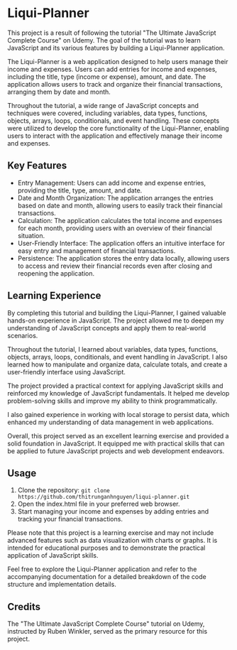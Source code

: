 # Liqui-Planner

This project is a result of following the tutorial "The Ultimate JavaScript Complete Course" on Udemy. The goal of the tutorial was to learn JavaScript and its various features by building a Liqui-Planner application.

The Liqui-Planner is a web application designed to help users manage their income and expenses. Users can add entries for income and expenses, including the title, type (income or expense), amount, and date. The application allows users to track and organize their financial transactions, arranging them by date and month.

Throughout the tutorial, a wide range of JavaScript concepts and techniques were covered, including variables, data types, functions, objects, arrays, loops, conditionals, and event handling. These concepts were utilized to develop the core functionality of the Liqui-Planner, enabling users to interact with the application and effectively manage their income and expenses.

## Key Features

- Entry Management: Users can add income and expense entries, providing the title, type, amount, and date.
- Date and Month Organization: The application arranges the entries based on date and month, allowing users to easily track their financial transactions.
- Calculation: The application calculates the total income and expenses for each month, providing users with an overview of their financial situation.
- User-Friendly Interface: The application offers an intuitive interface for easy entry and management of financial transactions.
- Persistence: The application stores the entry data locally, allowing users to access and review their financial records even after closing and reopening the application.

## Learning Experience

By completing this tutorial and building the Liqui-Planner, I gained valuable hands-on experience in JavaScript. The project allowed me to deepen my understanding of JavaScript concepts and apply them to real-world scenarios.

Throughout the tutorial, I learned about variables, data types, functions, objects, arrays, loops, conditionals, and event handling in JavaScript. I also learned how to manipulate and organize data, calculate totals, and create a user-friendly interface using JavaScript.

The project provided a practical context for applying JavaScript skills and reinforced my knowledge of JavaScript fundamentals. It helped me develop problem-solving skills and improve my ability to think programmatically.

I also gained experience in working with local storage to persist data, which enhanced my understanding of data management in web applications.

Overall, this project served as an excellent learning exercise and provided a solid foundation in JavaScript. It equipped me with practical skills that can be applied to future JavaScript projects and web development endeavors.

## Usage

1. Clone the repository: `git clone https://github.com/thitrunganhnguyen/liqui-planner.git`
2. Open the index.html file in your preferred web browser.
3. Start managing your income and expenses by adding entries and tracking your financial transactions.

Please note that this project is a learning exercise and may not include advanced features such as data visualization with charts or graphs. It is intended for educational purposes and to demonstrate the practical application of JavaScript skills.

Feel free to explore the Liqui-Planner application and refer to the accompanying documentation for a detailed breakdown of the code structure and implementation details.

## Credits

The "The Ultimate JavaScript Complete Course" tutorial on Udemy, instructed by Ruben Winkler, served as the primary resource for this project.
